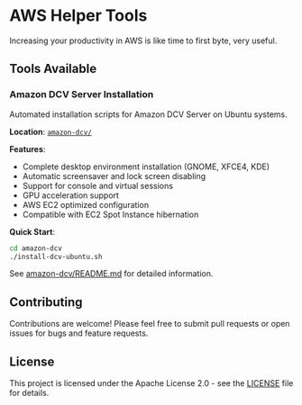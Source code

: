 # AWS Helper Tools

Increasing your productivity in AWS is like time to first byte, very useful.

## Tools Available

### Amazon DCV Server Installation

Automated installation scripts for Amazon DCV Server on Ubuntu systems.

**Location**: [`amazon-dcv/`](amazon-dcv/)

**Features**:
- Complete desktop environment installation (GNOME, XFCE4, KDE)
- Automatic screensaver and lock screen disabling
- Support for console and virtual sessions
- GPU acceleration support
- AWS EC2 optimized configuration
- Compatible with EC2 Spot Instance hibernation

**Quick Start**:
```bash
cd amazon-dcv
./install-dcv-ubuntu.sh
```

See [amazon-dcv/README.md](amazon-dcv/README.md) for detailed information.

## Contributing

Contributions are welcome! Please feel free to submit pull requests or open issues for bugs and feature requests.

## License

This project is licensed under the Apache License 2.0 - see the [LICENSE](LICENSE) file for details.
